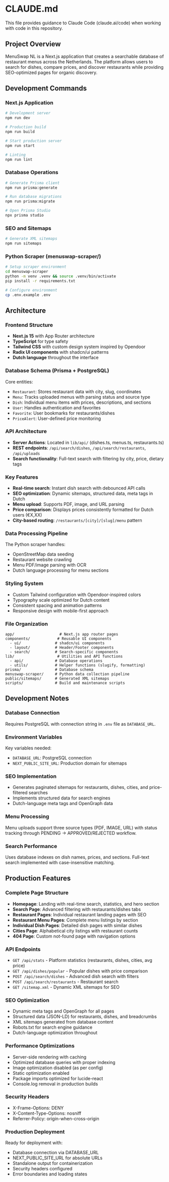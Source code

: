 # CLAUDE.md

This file provides guidance to Claude Code (claude.ai/code) when working with code in this repository.

## Project Overview

MenuSwap NL is a Next.js application that creates a searchable database of restaurant menus across the Netherlands. The platform allows users to search for dishes, compare prices, and discover restaurants while providing SEO-optimized pages for organic discovery.

## Development Commands

### Next.js Application
```bash
# Development server
npm run dev

# Production build
npm run build

# Start production server
npm run start

# Linting
npm run lint
```

### Database Operations
```bash
# Generate Prisma client
npm run prisma:generate

# Run database migrations
npm run prisma:migrate

# Open Prisma Studio
npx prisma studio
```

### SEO and Sitemaps
```bash
# Generate XML sitemaps
npm run sitemaps
```

### Python Scraper (menuswap-scraper/)
```bash
# Setup scraper environment
cd menuswap-scraper
python -m venv .venv && source .venv/bin/activate
pip install -r requirements.txt

# Configure environment
cp .env.example .env
```

## Architecture

### Frontend Structure
- **Next.js 15** with App Router architecture
- **TypeScript** for type safety
- **Tailwind CSS** with custom design system inspired by Opendoor
- **Radix UI components** with shadcn/ui patterns
- **Dutch language** throughout the interface

### Database Schema (Prisma + PostgreSQL)
Core entities:
- `Restaurant`: Stores restaurant data with city, slug, coordinates
- `Menu`: Tracks uploaded menus with parsing status and source type  
- `Dish`: Individual menu items with prices, descriptions, and sections
- `User`: Handles authentication and favorites
- `Favorite`: User bookmarks for restaurants/dishes
- `PriceAlert`: User-defined price monitoring

### API Architecture
- **Server Actions**: Located in `lib/api/` (dishes.ts, menus.ts, restaurants.ts)
- **REST endpoints**: `/api/search/dishes`, `/api/search/restaurants`, `/api/uploads`
- **Search functionality**: Full-text search with filtering by city, price, dietary tags

### Key Features
- **Real-time search**: Instant dish search with debounced API calls
- **SEO optimization**: Dynamic sitemaps, structured data, meta tags in Dutch
- **Menu upload**: Supports PDF, image, and URL parsing
- **Price comparison**: Displays prices consistently formatted for Dutch users (€X,XX)
- **City-based routing**: `/restaurants/[city]/[slug]/menu` pattern

### Data Processing Pipeline
The Python scraper handles:
- OpenStreetMap data seeding
- Restaurant website crawling
- Menu PDF/image parsing with OCR
- Dutch language processing for menu sections

### Styling System
- Custom Tailwind configuration with Opendoor-inspired colors
- Typography scale optimized for Dutch content
- Consistent spacing and animation patterns
- Responsive design with mobile-first approach

### File Organization
```
app/                    # Next.js app router pages
components/            # Reusable UI components
  - ui/               # shadcn/ui components
  - layout/           # Header/Footer components  
  - search/           # Search-specific components
lib/                   # Utilities and API functions
  - api/              # Database operations
  - utils/            # Helper functions (slugify, formatting)
prisma/               # Database schema
menuswap-scraper/     # Python data collection pipeline
public/sitemaps/      # Generated XML sitemaps
scripts/              # Build and maintenance scripts
```

## Development Notes

### Database Connection
Requires PostgreSQL with connection string in `.env` file as `DATABASE_URL`.

### Environment Variables
Key variables needed:
- `DATABASE_URL`: PostgreSQL connection
- `NEXT_PUBLIC_SITE_URL`: Production domain for sitemaps

### SEO Implementation
- Generates paginated sitemaps for restaurants, dishes, cities, and price-filtered searches
- Implements structured data for search engines
- Dutch-language meta tags and OpenGraph data

### Menu Processing
Menu uploads support three source types (PDF, IMAGE, URL) with status tracking through PENDING → APPROVED/REJECTED workflow.

### Search Performance
Uses database indexes on dish names, prices, and sections. Full-text search implemented with case-insensitive matching.

## Production Features

### Complete Page Structure
- **Homepage**: Landing with real-time search, statistics, and hero section
- **Search Page**: Advanced filtering with restaurants/dishes tabs
- **Restaurant Pages**: Individual restaurant landing pages with SEO
- **Restaurant Menu Pages**: Complete menu listings by section
- **Individual Dish Pages**: Detailed dish pages with similar dishes
- **Cities Page**: Alphabetical city listings with restaurant counts
- **404 Page**: Custom not-found page with navigation options

### API Endpoints
- `GET /api/stats` - Platform statistics (restaurants, dishes, cities, avg price)
- `GET /api/dishes/popular` - Popular dishes with price comparison
- `POST /api/search/dishes` - Advanced dish search with filters
- `POST /api/search/restaurants` - Restaurant search
- `GET /sitemap.xml` - Dynamic XML sitemaps for SEO

### SEO Optimization
- Dynamic meta tags and OpenGraph for all pages
- Structured data (JSON-LD) for restaurants, dishes, and breadcrumbs
- XML sitemaps generated from database content
- Robots.txt for search engine guidance
- Dutch-language optimization throughout

### Performance Optimizations
- Server-side rendering with caching
- Optimized database queries with proper indexing
- Image optimization disabled (as per config)
- Static optimization enabled
- Package imports optimized for lucide-react
- Console.log removal in production builds

### Security Headers
- X-Frame-Options: DENY
- X-Content-Type-Options: nosniff  
- Referrer-Policy: origin-when-cross-origin

### Production Deployment
Ready for deployment with:
- Database connection via DATABASE_URL
- NEXT_PUBLIC_SITE_URL for absolute URLs
- Standalone output for containerization
- Security headers configured
- Error boundaries and loading states